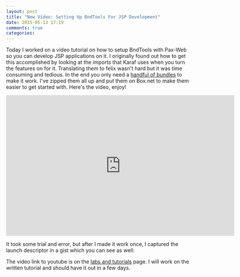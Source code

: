 ```yaml
---
layout: post
title: "New Video: Setting Up BndTools For JSP Development"
date: 2015-05-13 17:19
comments: true
categories: 
---
```

Today I worked on a video tutorial on how to setup BndTools with Pax-Web so you can develop JSP applications on it.
I originally found out how to get this accomplished by looking at the imports that Karaf uses when you turn the
features on for it. Translating them to felix wasn't hard but it was time consuming and tedious. In the end you only
need a [handful of bundles](https://app.box.com/s/xwvcb9ai5v6ht43tqnnsn9ih706c6b2q) to make it work. I've zipped them all up and put them on Box.net to make them easier to get started with. Here's the video, enjoy!

<iframe width="625" height="385" src="https://www.youtube.com/embed/_q7_8yGJ1nM" frameborder="0" allowfullscreen></iframe>

It took some trial and error, but after I made it work once, I captured the launch descriptor in a gist which you can see as well:

<script src="https://gist.github.com/PlasmaTrout/7dd5646a258a664ce8bd.js"></script>

The video link to youtube is on the [labs and tutorials](/labs-and-tutorials/osgi) page. I will work on the written tutorial and should have it out in a few days.